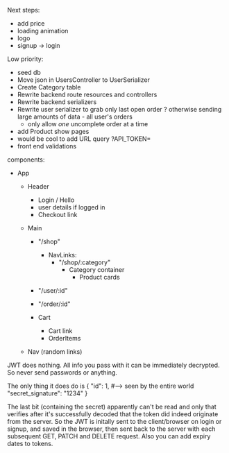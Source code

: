 Next steps:

- add price
- loading animation
- logo
- signup -> login

Low priority:

- seed db
- Move json in UsersController to UserSerializer
- Create Category table
- Rewrite backend route resources and controllers
- Rewrite backend serializers
- Rewrite user serializer to grab only last open order ? otherwise sending large
  amounts of data - all user's orders
  - only allow _one_ uncomplete order at a time
- add Product show pages
- would be cool to add URL query ?API_TOKEN=<token>
- front end validations

components:

- App

  - Header
    - Login / Hello
    - user details if logged in
    - Checkout link
  - Main

    - "/shop"
      - NavLinks:
        - "/shop/:category"
          - Category container
            - Product cards
    - "/user/:id"
    - "/order/:id"

    - Cart
      - Cart link
      - OrderItems

  - Nav (random links)

JWT does nothing.
All info you pass with it can be immediately decrypted.
So never send passwords or anything.

The only thing it does do is
{
"id": 1, #--> seen by the entire world
"secret_signature": "1234"
}

The last bit (containing the secret) apparently can't be read and only that verifies
after it's successfully decoded that the token did indeed originate from the server.
So the JWT is initally sent to the client/browser on login or signup, and saved in
the browser, then sent back to the server with each subsequent GET, PATCH and DELETE request.
Also you can add expiry dates to tokens.
